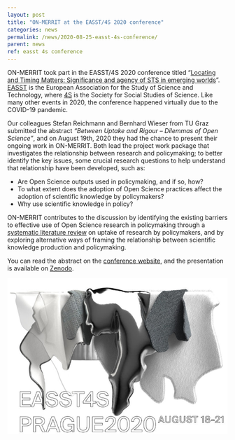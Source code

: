 ```yaml
---
layout: post
title: "ON-MERRIT at the EASST/4S 2020 conference"
categories: news
permalink: /news/2020-08-25-easst-4s-conference/
parent: news
ref: easst 4s conference
---
```

ON-MERRIT took part in the EASST/4S 2020 conference titled “[Locating and Timing Matters: Significance and agency of STS in emerging worlds](https://www.easst4s2020prague.org/)”. 
[EASST](https://easst.net/) is the European Association for the Study of Science and Technology, where [4S](https://4sonline.org/) is the Society for Social Studies of Science. Like many other events in 2020, the conference happened virtually due to the COVID-19 pandemic.

Our colleagues Stefan Reichmann and Bernhard Wieser from TU Graz submitted the abstract _“Between Uptake and Rigour – Dilemmas of Open Science”_, and on August 19th, 2020 they had the chance to present their ongoing work in ON-MERRIT. Both lead the project work package that investigates the relationship between research and policymaking; to better identify the key issues, some crucial research questions to help understand that relationship have been developed, such as: 
* Are Open Science outputs used in policymaking, and if so, how? 
* To what extent does the adoption of Open Science practices affect the adoption of scientific knowledge by policymakers? 
* Why use scientific knowledge in policy?

ON-MERRIT contributes to the discussion by identifying the existing barriers to effective use of Open Science research in policymaking through a [systematic literature review](https://doi.org/10.5281/zenodo.3875054) on uptake of research by policymakers, and by exploring alternative ways of framing the relationship between scientific knowledge production and policymaking. 

You can read the abstract on the [conference website](https://convention2.allacademic.com/one/ssss/ssss20/index.php?cmd=Online+Program+View+Paper&selected_paper_id=1657912&PHPSESSID=737k1d77bgue5hmhgmlsk7qn3d), and the presentation is available on [Zenodo](https://doi.org/10.5281/zenodo.3997397).

![workshop banner](/img/posts/EASST-4S.jpeg)

